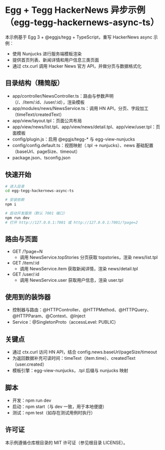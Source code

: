 # Egg + Tegg HackerNews 异步示例（egg-tegg-hackernews-async-ts）

本示例基于 Egg 3 + @eggjs/tegg + TypeScript，重写 HackerNews async 示例：
- 使用 Nunjucks 进行服务端模板渲染
- 提供首页列表、新闻详情和用户信息三类页面
- 通过 ctx.curl 调用 Hacker News 官方 API，并做分页与数据格式化

## 目录结构（精简版）
- app/controller/NewsController.ts：路由与参数声明（/、/item/:id、/user/:id），渲染模板
- app/modules/news/NewsService.ts：调用 HN API，分页、字段加工（timeText/createdText）
- app/view/layout.tpl：页面公共布局
- app/view/news/list.tpl、app/view/news/detail.tpl、app/view/user.tpl：页面模板
- config/plugin.js：启用 @eggjs/tegg-* 与 egg-view-nunjucks
- config/config.default.ts：视图映射（.tpl -> nunjucks）、news 基础配置（baseUrl、pageSize、timeout）
- package.json、tsconfig.json

## 快速开始
```bash
# 进入目录
cd egg-tegg-hackernews-async-ts

# 安装依赖
npm i

# 启动开发服务（默认 7001 端口）
npm run dev
# 打开 http://127.0.0.1:7001 或 http://127.0.0.1:7001/?page=2
```

## 路由与页面
- GET /?page=N
  - 调用 NewsService.topStories 分页获取 topstories，渲染 news/list.tpl
- GET /item/:id
  - 调用 NewsService.item 获取新闻详情，渲染 news/detail.tpl
- GET /user/:id
  - 调用 NewsService.user 获取用户信息，渲染 user.tpl

## 使用到的装饰器
- 控制器与路由：@HTTPController、@HTTPMethod、@HTTPQuery、@HTTPParam、@Context、@Inject
- Service：@SingletonProto（accessLevel: PUBLIC）

## 关键点
- 通过 ctx.curl 访问 HN API，结合 config.news.baseUrl/pageSize/timeout
- 为返回数据补充可读时间：timeText（item.time）、createdText（user.created）
- 模板引擎：egg-view-nunjucks，.tpl 后缀与 nunjucks 映射

## 脚本
- 开发：npm run dev
- 启动：npm start（与 dev 一致，用于本地便捷）
- 测试：npm test（如存在测试用例时执行）

## 许可证
本示例遵循仓库根目录的 MIT 许可证（参见根目录 LICENSE）。